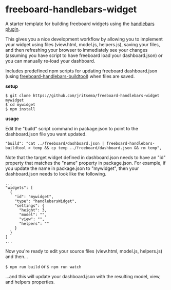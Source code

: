 freeboard-handlebars-widget
============================

A starter template for building freeboard widgets using the [handlebars plugin](https://github.com/jritsema/freeboard-handlebars).

This gives you a nice development workflow by allowing you to implement your widget using files (view.html, model.js, helpers.js), saving your files, and then refreshing your browser to immediately see your changes (assuming you have script to have freeboard load your dashboard.json) or you can manually re-load your dashboard.

Includes predefined npm scripts for updating freeboard dashboard.json (using [freeboard-handlebars-buildtool](https://github.com/jritsema/freeboard-handlebars-buildtool)) when files are saved.

**setup**

```
$ git clone https://github.com/jritsema/freeboard-handlebars-widget mywidget
$ cd mywidget
$ npm install
```

**usage**

Edit the "build" script command in package.json to point to the dashboard.json file you want updated.  

```
"build": "cat ../freeboard/dashboard.json | freeboard-handlebars-buildtool > temp && cp temp ../freeboard/dashboard.json && rm temp",
```

Note that the target widget defined in dashboard.json needs to have an "id" property that matches the "name" property in package.json.  For example, if you update the name in package.json to "mywidget", then your dashboard.json needs to look like the following.

```
...
"widgets": [
  {
    "id": "mywidget",
    "type": "handlebarsWidget",
    "settings": {
      "height": 3,
      "model": "",
      "view": "",
      "helpers": ""
    }
  }
]
...
```

Now you're ready to edit your source files (view.html, model.js, helpers.js) and then...

`$ npm run build` or `$ npm run watch`

...and this will update your dashboard.json with the resulting model, view, and helpers properties.


